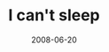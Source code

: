 ---
layout: base.njk
title : 'I can&#39;t sleep' 
view_title : 'I can&#39;t sleep' 
year : '2008' 
date : '2008-06-20' 
img_file : '/drawing/icantsleep.jpg' 
html_file : 'icantsleep' 
next_html : 'ifonlyiwasasuperhero.html' 
year_order : '260' 
permalink : "title/{{html_file}}.html"
---